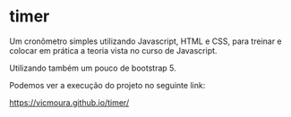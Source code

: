 # timer
Um cronômetro simples utilizando Javascript, HTML e CSS,  para treinar e colocar em prática a teoria vista no curso de Javascript. 

Utilizando também um pouco de bootstrap 5. 

Podemos ver a execução do projeto no seguinte link: 

https://vicmoura.github.io/timer/
